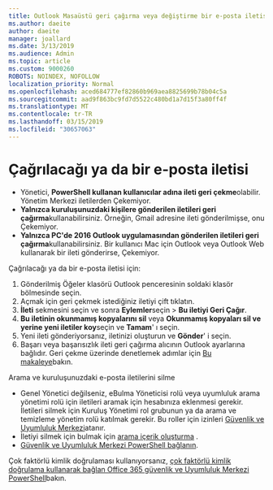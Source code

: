 ```yaml
---
title: Outlook Masaüstü geri çağırma veya değiştirme bir e-posta iletisi
ms.author: daeite
author: daeite
manager: joallard
ms.date: 3/13/2019
ms.audience: Admin
ms.topic: article
ms.custom: 9000260
ROBOTS: NOINDEX, NOFOLLOW
localization_priority: Normal
ms.openlocfilehash: aced684777ef82860b969aea8825699b78b04c5a
ms.sourcegitcommit: aad9f863bc9fd7d5522c480bd1a7d15f3a80ff4f
ms.translationtype: MT
ms.contentlocale: tr-TR
ms.lasthandoff: 03/15/2019
ms.locfileid: "30657063"
---
```

# <a name="recall-or-replace-an-email-message"></a>Çağrılacağı ya da bir e-posta iletisi

- Yönetici, **PowerShell kullanan kullanıcılar adına ileti geri çekme**olabilir. Yönetim Merkezi iletilerden Çekemiyor.
- **Yalnızca kuruluşunuzdaki kişilere gönderilen iletileri geri çağırma**kullanabilirsiniz. Örneğin, Gmail adresine ileti gönderilmişse, onu Çekemiyor.
- **Yalnızca PC'de 2016 Outlook uygulamasından gönderilen iletileri geri çağırma**kullanabilirsiniz. Bir kullanıcı Mac için Outlook veya Outlook Web kullanarak bir ileti gönderirse, Çekemiyor.

Çağrılacağı ya da bir e-posta iletisi için:

1. Gönderilmiş Öğeler klasörü Outlook penceresinin soldaki klasör bölmesinde seçin.
1. Açmak için geri çekmek istediğiniz iletiyi çift tıklatın.
1. **İleti** sekmesini seçin ve sonra **Eylemler**seçin > **Bu iletiyi Geri Çağır**.
1. **Bu iletinin okunmamış kopyalarını sil** veya **Okunmamış kopyaları sil ve yerine yeni iletiler koy**seçin ve **Tamam**' ı seçin.
1. Yeni ileti gönderiyorsanız, iletinizi oluşturun ve **Gönder**' i seçin.
1. Başarı veya başarısızlık ileti geri çağırma alıcının Outlook ayarlarına bağlıdır. Geri çekme üzerinde denetlemek adımlar için [Bu makaleye](https://support.office.com/article/35027f88-d655-4554-b4f8-6c0729a723a0)bakın.

Arama ve kuruluşunuzdaki e-posta iletilerini silme

- Genel Yönetici değilseniz, eBulma Yöneticisi rolü veya uyumluluk arama yönetimi rolü için iletileri aramak için hesabınıza eklenmesi gerekir. İletileri silmek için Kuruluş Yönetimi rol grubunun ya da arama ve temizleme yönetim rolü katılmak gerekir. Bu roller için izinleri [Güvenlik ve Uyumluluk Merkezi](https://go.microsoft.com/fwlink/?linkid=2083731)atanır.
- İletiyi silmek için bulmak için [arama içerik oluşturma](https://docs.microsoft.com/office365/securitycompliance/content-search) .
- [Güvenlik ve Uyumluluk Merkezi PowerShell bağlanın](https://docs.microsoft.com/powershell/exchange/office-365-scc/connect-to-scc-powershell/connect-to-scc-powershell?view=exchange-ps).

Çok faktörlü kimlik doğrulaması kullanıyorsanız, [çok faktörlü kimlik doğrulama kullanarak bağlan Office 365 güvenlik ve Uyumluluk Merkezi PowerShell](https://docs.microsoft.com/powershell/exchange/office-365-scc/connect-to-scc-powershell/mfa-connect-to-scc-powershell?view=exchange-ps)bakın.